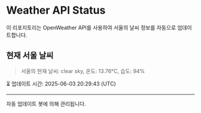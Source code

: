 
# Weather API Status

이 리포지토리는 OpenWeather API를 사용하여 서울의 날씨 정보를 자동으로 업데이트합니다.

## 현재 서울 날씨
> 서울의 현재 날씨: clear sky, 온도: 13.76°C, 습도: 94%

⏳ 업데이트 시간: 2025-06-03 20:29:43 (UTC)

---
자동 업데이트 봇에 의해 관리됩니다.
